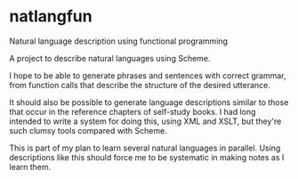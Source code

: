 # natlangfun
Natural language description using functional programming

A project to describe natural languages using Scheme.

I hope to be able to generate phrases and sentences with correct
grammar, from function calls that describe the structure of the
desired utterance.

It should also be possible to generate language descriptions similar
to those that occur in the reference chapters of self-study books.  I
had long intended to write a system for doing this, using XML and
XSLT, but they're such clumsy tools compared with Scheme.

This is part of my plan to learn several natural languages in
parallel.  Using descriptions like this should force me to be
systematic in making notes as I learn them.

